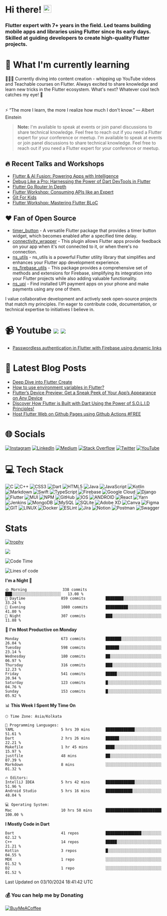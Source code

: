 # Hi there! <img src="https://media.giphy.com/media/hvRJCLFzcasrR4ia7z/giphy.gif" width="25px">

### Flutter expert with 7+ years in the field. Led teams building mobile apps and libraries using Flutter since its early days. Skilled at guiding developers to create high-quality Flutter projects.

# 🌱 What I'm currently learning

👨🏾‍💻 Currently diving into content creation - whipping up YouTube videos and Teachable courses on Flutter. Always
excited to share knowledge and learn new tricks in the Flutter ecosystem. What's next? Whatever cool tech catches my
eye! 🚀

<br>
⚡ “The more I learn, the more I realize how much I don't know.” ― Albert Einstein
<br>

> **Note:** I'm available to speak at events or join panel discussions to share technical knowledge. Feel free to reach out if you need a Flutter expert for your conference or meetup. I'm available to speak at events or join panel discussions to share technical knowledge. Feel free to reach out if you need a Flutter expert for your conference or meetup.

## 🔥 Recent Talks and Workshops

- [Flutter & AI Fusion: Powering Apps with Intelligence](https://www.linkedin.com/posts/ajaykumar2114_flutter-flutternagpur-fluttercommunity-activity-7167534526716428288-DBK4?utm_source=share&utm_medium=member_desktop)
- [Debug Like a Pro: Harnessing the Power of Dart DevTools in Flutter]()
- [Flutter Go Router In Depth]()
- [Flutter Workshop: Consuming APIs like an Expert]()
- [Git For Kids]()
- [Flutter Workshop: Mastering Flutter BLoC]()

## ❤️ Fan of Open Source

- [timer_button](https://pub.dev/packages/timer_button) - A versatile Flutter package that provides a timer button
  widget, which becomes enabled after a specified time delay.
- [connectivity_wrapper](https://pub.dev/packages/connectivity_wrapper) - This plugin allows Flutter apps provide
  feedback on your app when it's not connected to it, or when there's no connection.
- [ns_utils](https://pub.dev/packages/ns_utils) - ns_utils is a powerful Flutter utility library that simplifies and
  enhances your Flutter app development experience.
- [ns_firebase_utils](https://pub.dev/packages/ns_firebase_utils) - This package provides a comprehensive set of methods
  and extensions for Firebase, simplifying its integration into your Flutter projects while also adding valuable
  functionality.
- [ns_upi](https://pub.dev/packages/ns_upi) - Find installed UPI payment apps on your phone and make payments using any
  one of them.

I value collaborative development and actively seek open-source projects that match my principles. I'm eager to
contribute code, documentation, or technical expertise to initiatives I believe in.

# 📹 Youtube [<img src="https://img.shields.io/youtube/channel/subscribers/UCyV2fy32RyPgOco83tMkR-g?style=social" />][youtube] [<img src="https://img.shields.io/youtube/channel/views/UCyV2fy32RyPgOco83tMkR-g?style=social" />][youtube]

- [Passwordless authentication in Flutter with Firebase using dynamic links](https://www.youtube.com/watch?v=JHTSgFl8VH0)

# 📕 Latest Blog Posts

<!-- BLOG-POST-LIST:START -->
- [Deep Dive into Flutter Create](https://blog.nonstopio.com/deep-dive-into-flutter-create-f629f3926d82?source=rss-809bf38703df------2)
- [How to use environment variables in Flutter?](https://blog.nonstopio.com/how-to-use-environment-variables-in-flutter-90cfc882177d?source=rss-809bf38703df------2)
- [Flutter’s Device Preview: Get a Sneak Peek of Your App’s Appearance on Any Device](https://blog.nonstopio.com/flutters-device-preview-get-a-sneak-peek-of-your-app-s-appearance-on-any-device-c55526604588?source=rss-809bf38703df------2)
- [Discover How Flutter is Built with Dart Using the Power of S.O.L.I.D Principles!](https://blog.nonstopio.com/discover-how-flutter-is-built-with-dart-using-the-power-of-s-o-l-i-d-principles-459781210913?source=rss-809bf38703df------2)
- [Host Flutter Web on Github Pages using Github Actions #FREE](https://blog.nonstopio.com/host-flutter-web-on-github-pages-using-github-actions-free-168585ec2981?source=rss-809bf38703df------2)
<!-- BLOG-POST-LIST:END -->

# 🌐 Socials

[![Instagram](https://img.shields.io/badge/Instagram-%23E4405F.svg?logo=Instagram&logoColor=white)][instagram]
[![LinkedIn](https://img.shields.io/badge/LinkedIn-%230077B5.svg?logo=linkedin&logoColor=white)][linkedin]
[![Medium](https://img.shields.io/badge/Medium-12100E?logo=medium&logoColor=white)][medium]
[![Stack Overflow](https://img.shields.io/badge/-Stackoverflow-FE7A16?logo=stack-overflow&logoColor=white)][stackoverflow]
[![Twitter](https://img.shields.io/badge/Twitter-%231DA1F2.svg?logo=Twitter&logoColor=white)][twitter]
[![YouTube](https://img.shields.io/badge/YouTube-%23FF0000.svg?logo=YouTube&logoColor=white)][youtube]

# 💻 Tech Stack

![C](https://img.shields.io/badge/c-%2300599C.svg?style=for-the-badge&logo=c&logoColor=white) ![C++](https://img.shields.io/badge/c++-%2300599C.svg?style=for-the-badge&logo=c%2B%2B&logoColor=white) ![CSS3](https://img.shields.io/badge/css3-%231572B6.svg?style=for-the-badge&logo=css3&logoColor=white) ![Dart](https://img.shields.io/badge/dart-%230175C2.svg?style=for-the-badge&logo=dart&logoColor=white) ![HTML5](https://img.shields.io/badge/html5-%23E34F26.svg?style=for-the-badge&logo=html5&logoColor=white) ![Java](https://img.shields.io/badge/java-%23ED8B00.svg?style=for-the-badge&logo=java&logoColor=white) ![JavaScript](https://img.shields.io/badge/javascript-%23323330.svg?style=for-the-badge&logo=javascript&logoColor=%23F7DF1E) ![Kotlin](https://img.shields.io/badge/kotlin-%230095D5.svg?style=for-the-badge&logo=kotlin&logoColor=white) ![Markdown](https://img.shields.io/badge/markdown-%23000000.svg?style=for-the-badge&logo=markdown&logoColor=white) ![Swift](https://img.shields.io/badge/swift-F54A2A?style=for-the-badge&logo=swift&logoColor=white) ![TypeScript](https://img.shields.io/badge/typescript-%23007ACC.svg?style=for-the-badge&logo=typescript&logoColor=white) ![Firebase](https://img.shields.io/badge/firebase-%23039BE5.svg?style=for-the-badge&logo=firebase) ![Google Cloud](https://img.shields.io/badge/Google%20Cloud-%234285F4.svg?style=for-the-badge&logo=google-cloud&logoColor=white) ![Django](https://img.shields.io/badge/django-%23092E20.svg?style=for-the-badge&logo=django&logoColor=white) ![Flutter](https://img.shields.io/badge/Flutter-%2302569B.svg?style=for-the-badge&logo=Flutter&logoColor=white) ![MUI](https://img.shields.io/badge/MUI-%230081CB.svg?style=for-the-badge&logo=material-ui&logoColor=white) ![NPM](https://img.shields.io/badge/NPM-%23000000.svg?style=for-the-badge&logo=npm&logoColor=white) ![GitHub](https://img.shields.io/badge/GitHub-%23121011.svg?style=for-the-badge&logo=github&logoColor=white) ![IOS](https://img.shields.io/badge/IOS-%2320232a.svg?style=for-the-badge&logo=apple&logoColor=white) ![ANDROID](https://img.shields.io/badge/android-%2320232a.svg?style=for-the-badge&logo=android&logoColor=%a4c639) ![React](https://img.shields.io/badge/react-%2320232a.svg?style=for-the-badge&logo=react&logoColor=%2361DAFB) ![Yarn](https://img.shields.io/badge/yarn-%232C8EBB.svg?style=for-the-badge&logo=yarn&logoColor=white) ![Jenkins](https://img.shields.io/badge/jenkins-%232C5263.svg?style=for-the-badge&logo=jenkins&logoColor=white) ![MongoDB](https://img.shields.io/badge/MongoDB-%234ea94b.svg?style=for-the-badge&logo=mongodb&logoColor=white) ![MySQL](https://img.shields.io/badge/mysql-%2300f.svg?style=for-the-badge&logo=mysql&logoColor=white) ![SQLite](https://img.shields.io/badge/sqlite-%2307405e.svg?style=for-the-badge&logo=sqlite&logoColor=white) ![Adobe XD](https://img.shields.io/badge/Adobe%20XD-470137?style=for-the-badge&logo=Adobe%20XD&logoColor=#FF61F6) ![Canva](https://img.shields.io/badge/Canva-%2300C4CC.svg?style=for-the-badge&logo=Canva&logoColor=white)    ![Figma](https://img.shields.io/badge/figma-%23F24E1E.svg?style=for-the-badge&logo=figma&logoColor=white) ![GIT](https://img.shields.io/badge/Git-fc6d26?style=for-the-badge&logo=git&logoColor=white) ![LINUX](https://img.shields.io/badge/Linux-FCC624?style=for-the-badge&logo=linux&logoColor=black) ![Docker](https://img.shields.io/badge/docker-%230db7ed.svg?style=for-the-badge&logo=docker&logoColor=white) ![ESLint](https://img.shields.io/badge/ESLint-4B3263?style=for-the-badge&logo=eslint&logoColor=white) ![Jira](https://img.shields.io/badge/jira-%230A0FFF.svg?style=for-the-badge&logo=jira&logoColor=white) ![Notion](https://img.shields.io/badge/Notion-%23000000.svg?style=for-the-badge&logo=notion&logoColor=white) ![Postman](https://img.shields.io/badge/Postman-FF6C37?style=for-the-badge&logo=postman&logoColor=white) ![Swagger](https://img.shields.io/badge/-Swagger-%23Clojure?style=for-the-badge&logo=swagger&logoColor=white)

# Stats

[![trophy](https://github-profile-trophy.vercel.app/?username=ProjectAJ14&theme=onedark)](https://github.com/ryo-ma/github-profile-trophy)

[![](https://visitcount.itsvg.in/api?id=projectaj14&icon=0&color=0)](https://visitcount.itsvg.in)

<!--START_SECTION:waka-->
![Code Time](http://img.shields.io/badge/Code%20Time-1%2C254%20hrs%2055%20mins-blue)

![Lines of code](https://img.shields.io/badge/From%20Hello%20World%20I%27ve%20Written-1.9%20million%20lines%20of%20code-blue)

**I'm a Night 🦉** 

```text
🌞 Morning                338 commits         ███░░░░░░░░░░░░░░░░░░░░░░   13.08 % 
🌆 Daytime                859 commits         ████████░░░░░░░░░░░░░░░░░   33.24 % 
🌃 Evening                1080 commits        ██████████░░░░░░░░░░░░░░░   41.80 % 
🌙 Night                  307 commits         ███░░░░░░░░░░░░░░░░░░░░░░   11.88 % 
```
📅 **I'm Most Productive on Monday** 

```text
Monday                   673 commits         ███████░░░░░░░░░░░░░░░░░░   26.04 % 
Tuesday                  598 commits         ██████░░░░░░░░░░░░░░░░░░░   23.14 % 
Wednesday                180 commits         ██░░░░░░░░░░░░░░░░░░░░░░░   06.97 % 
Thursday                 316 commits         ███░░░░░░░░░░░░░░░░░░░░░░   12.23 % 
Friday                   541 commits         █████░░░░░░░░░░░░░░░░░░░░   20.94 % 
Saturday                 123 commits         █░░░░░░░░░░░░░░░░░░░░░░░░   04.76 % 
Sunday                   153 commits         █░░░░░░░░░░░░░░░░░░░░░░░░   05.92 % 
```


📊 **This Week I Spent My Time On** 

```text
🕑︎ Time Zone: Asia/Kolkata

💬 Programming Languages: 
YAML                     5 hrs 39 mins       █████████████░░░░░░░░░░░░   51.61 % 
Dart                     2 hrs 26 mins       ██████░░░░░░░░░░░░░░░░░░░   22.21 % 
Makefile                 1 hr 45 mins        ████░░░░░░░░░░░░░░░░░░░░░   15.97 % 
justfile                 48 mins             ██░░░░░░░░░░░░░░░░░░░░░░░   07.39 % 
Markdown                 8 mins              ░░░░░░░░░░░░░░░░░░░░░░░░░   01.32 % 

🔥 Editors: 
IntelliJ IDEA            5 hrs 42 mins       █████████████░░░░░░░░░░░░   51.96 % 
Android Studio           5 hrs 16 mins       ████████████░░░░░░░░░░░░░   48.04 % 

💻 Operating System: 
Mac                      10 hrs 58 mins      █████████████████████████   100.00 % 
```

**I Mostly Code in Dart** 

```text
Dart                     41 repos            ████████████████░░░░░░░░░   62.12 % 
C++                      14 repos            █████░░░░░░░░░░░░░░░░░░░░   21.21 % 
Kotlin                   3 repos             █░░░░░░░░░░░░░░░░░░░░░░░░   04.55 % 
MDX                      1 repo              ░░░░░░░░░░░░░░░░░░░░░░░░░   01.52 % 
D2                       1 repo              ░░░░░░░░░░░░░░░░░░░░░░░░░   01.52 % 
```




 Last Updated on 03/10/2024 18:41:42 UTC
<!--END_SECTION:waka-->


### 💰 You can help me by Donating

[![BuyMeACoffee](https://img.shields.io/badge/Buy%20Me%20a%20Coffee-ffdd00?style=for-the-badge&logo=buy-me-a-coffee&logoColor=black)](https://www.buymeacoffee.com/projectaj)


[instagram]: https://www.instagram.com/ajaycodex

[linkedin]: https://linkedin.com/in/ajaykumar2114

[medium]: https://medium.com/@ajay.kumar_14

[stackoverflow]: https://stackoverflow.com/users/2868455

[youtube]: https://www.youtube.com/channel/UCyV2fy32RyPgOco83tMkR-g

[twitter]: https://twitter.com/AjayK_14




